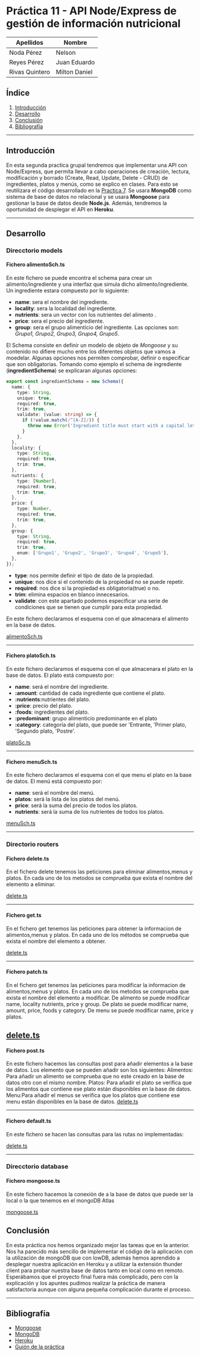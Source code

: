 # Práctica 11 - API Node/Express de gestión de información nutricional

| Apellidos | Nombre |
| ------ | ------ |
| Noda Pérez| Nelson |
| Reyes Pérez| Juan Eduardo |
| Rivas Quintero| Milton Daniel |

## Índice

1. [Introducción](#intro)
2. [Desarrollo](#desarrollo)
3. [Conclusión](#conclu)
4. [Bibliografía](#biblio)

---------------------

## Introducción<a name="intro"></a>

En esta segunda practica grupal tendremos que implementar una API con Node/Express, que permita llevar a cabo operaciones de creación, lectura, modificación y borrado (Create, Read, Update, Delete - CRUD) de ingredientes, platos y menús, como se explico en clases. Para esto se reutilizara el código desarrollado en la [Practica 7](https://github.com/ULL-ESIT-INF-DSI-2021/ull-esit-inf-dsi-20-21-prct07-menu-datamodel-grupo-i.git). Se usara **MongoDB** como sistema de base de datos no relacional y se usara **Mongoose** para gestionar la base de datos desde **Node.js**. Además, tendremos la oportunidad de desplegar el API en **Heroku**.

---------------------

## Desarrollo<a name="desarrollo"></a>

### Direcctorio models

#### Fichero alimentoSch.ts

En este fichero se puede encontra el schema para crear un alimento/ingrediente y una interfaz que simula dicho alimento/ingrediente. Un ingrediente estara compuesto por lo siguiente:

- **name**: sera el nombre del ingrediente.
- **locality**: sera la localidad del ingrediente.
- **nutrients**: sera un vector con los nutrientes del alimento .
- **price**: sera el precio del ingrediente.
- **group**: sera el grupo alimenticio del ingrediente. Las opciones son: *Grupo1, Grupo2, Grupo3, Grupo4, Grupo5*.

El Schema consiste en definir un modelo de objeto de *Mongoose* y su contenido no difiere mucho entre los diferentes objetos que vamos a moedelar. Algunas opciones nos permiten comprobar, definir o especificar que son obligatorias. Tomando como ejemplo el schema de ingrediente (**ingredientSchema**) se explicaran algunas opciones:

```typescript
export const ingredientSchema = new Schema({
  name: {
    type: String,
    unique: true,
    required: true,
    trim: true,
    validate: (value: string) => {
      if (!value.match(/^[A-Z]/)) {
        throw new Error('Ingredient title must start with a capital letter');
      }
    },
  },
  locality: {
    type: String,
    required: true,
    trim: true,
  },
  nutrients: {
    type: [Number],
    required: true,
    trim: true,
  },
  price: {
    type: Number,
    required: true,
    trim: true,
  },
  group: {
    type: String,
    required: true,
    trim: true,
    enum: ['Grupo1', 'Grupo2', 'Grupo3', 'Grupo4', 'Grupo5'],
  },
});
```

- **type**: nos permite definir el tipo de dato de la propiedad.
- **unique**: nos dice si el contenido de la propiedad no se puede repetir.
- **required**: nos dice si la propiedad es obligatoria(true) o no.
- **trim**: elimina espacios en blanco innecesarios.
- **validate**: con este apartado podemos especificar una serie de condiciones que se tienen que cumplir para esta propiedad.

En este fichero declaramos el esquema con el que almacenara el alimento en la base de datos.

[alimentoSch.ts](https://github.com/ULL-ESIT-INF-DSI-2021/ull-esit-inf-dsi-20-21-prct11-menu-api-grupo-i/blob/main/src/models/alimentoSch.ts)

---------------------

#### Fichero platoSch.ts

En este fichero declaramos el esquema con el que almacenara el plato en la base de datos. El plato está compuesto por:

- **name**: será el nombre del ingrediente.
- **:amount**: cantidad de cada ingrediente que contiene el plato.
- **:nutrients**:nutrientes del plato.
- **:price**: precio del plato.
- **:foods**: ingredientes del plato.
- **:predominant**: grupo alimenticio predominante en el plato
- **:category**: categoría del plato, que puede ser 'Entrante,  'Primer plato,  'Segundo plato, 'Postre'.

[platoSc.ts](https://github.com/ULL-ESIT-INF-DSI-2021/ull-esit-inf-dsi-20-21-prct11-menu-api-grupo-i/blob/main/src/models/platoSch.ts)

---------------------

#### Fichero menuSch.ts

En este fichero declaramos el esquema con el que menu el plato en la base de datos.
El menú está compuesto por:

- **name**: será el nombre del menú.
- **platos**: será la lista de los platos del menú.
- **price**: será la suma del precio de todos los platos.
- **nutrients**: será la suma de los nutrientes de todos los platos.

[menuSch.ts](https://github.com/ULL-ESIT-INF-DSI-2021/ull-esit-inf-dsi-20-21-prct11-menu-api-grupo-i/blob/main/src/models/menuSch.ts)

---------------------
### Directorio routers

#### Fichero delete.ts

En el fichero delete tenemos las peticiones para eliminar alimentos,menus y platos.
En cada uno de los metodos se comprueba que exista el nombre del elemento a eliminar.

[delete.ts](https://github.com/ULL-ESIT-INF-DSI-2021/ull-esit-inf-dsi-20-21-prct11-menu-api-grupo-i/blob/main/src/routers/delete.ts)

---------------------

#### Fichero get.ts

En el fichero get tenemos las peticiones para obtener la informacion de alimentos,menus y platos.
En cada uno de los métodos se comprueba que exista el nombre del elemento a obtener.

[delete.ts](https://github.com/ULL-ESIT-INF-DSI-2021/ull-esit-inf-dsi-20-21-prct11-menu-api-grupo-i/blob/main/src/routers/get.ts)

---------------------

#### Fichero patch.ts

En el fichero get tenemos las peticiones para modificar la informacion de alimentos,menus y platos.
En cada uno de los metodos se comprueba que exista el nombre del elemento a modificar.
De alimento se puede modificar name, locality nutrients, price y group.
De plato se puede modificar  name, amount, price, foods y category.
De menu se puede modificar name, price y platos.

[delete.ts](https://github.com/ULL-ESIT-INF-DSI-2021/ull-esit-inf-dsi-20-21-prct11-menu-api-grupo-i/blob/main/src/routers/delete.ts)
---------------------

#### Fichero post.ts

En este fichero hacemos las consultas post para añadir elementos a la base de datos. Los elemento que se pueden añadir son los siguientes:
Alimentos: Para añadir un alimento se comprueba que no este creado en la base de datos otro con el mismo nombre.
Platos: Para añadir el plato se verifica que los alimentos que contiene ese plato están disponibles en la base de datos.
Menu:Para añadir el menus se verifica que los platos que contiene ese menu están disponibles en la base de datos.
[delete.ts](https://github.com/ULL-ESIT-INF-DSI-2021/ull-esit-inf-dsi-20-21-prct11-menu-api-grupo-i/blob/main/src/models/menu.ts)

---------------------

#### Fichero default.ts

En este fichero se hacen las consultas para las rutas no implementadas:

[delete.ts](https://github.com/ULL-ESIT-INF-DSI-2021/ull-esit-inf-dsi-20-21-prct11-menu-api-grupo-i/blob/main/src/routers/default.ts)

---------------------

### Direcctorio database

#### Fichero mongoose.ts

En este fichero hacemos la conexión de a la base de datos que puede ser la local o la que tenemos en el mongoDB Atlas

[mongoose.ts](https://github.com/ULL-ESIT-INF-DSI-2021/ull-esit-inf-dsi-20-21-prct11-menu-api-grupo-i/blob/main/src/database/mongoose.ts)

## Conclusión

En esta práctica nos hemos organizado mejor las tareas que en la anterior. Nos ha parecido más sencillo de implementar el código de la aplicación con la utilización de mongoDB que con lowDB, además hemos aprendido a desplegar nuestra aplicación en Heroku y a utilizar la extensión thunder client para probar nuestra base de datos tanto en local como en remoto. Esperábamos que el proyecto final fuera más complicado, pero con la explicación y los apuntes pudimos realizar la práctica de manera satisfactoria aunque con alguna pequeña complicación durante el proceso.

---------------------

## Bibliografía <a name="biblio"></a>

- [Mongoose](https://mongoosejs.com/)
- [MongoDB](https://www.mongodb.com/es)
- [Heroku](https://www.heroku.com/)
- [Guión de la práctica](https://ull-esit-inf-dsi-2021.github.io/prct11-menu-api/)